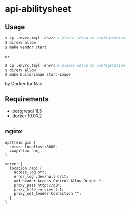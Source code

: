 # api-abilitysheet

## Usage

```bash
$ cp .envrc.tmpl .envrc # please setup db configuration
$ direnv allow
$ make vendor start
```

or

```bash
$ cp .envrc.tmpl .envrc # please setup db configuration
$ direnv allow
$ make build-image start-image
```

by Docker for Mac

## Requirements

- postgresql 11.5
- docker 19.03.2

## nginx

```nginx
upstream gin {
  server localhost:8080;
  keepalive 300;
}

server {
  location /api {
    access_log off;
    error_log /dev/null crit;
    add_header Access-Control-Allow-Origin *;
    proxy_pass http://gin;
    proxy_http_version 1.1;
    proxy_set_header Connection "";
  }
}
```
